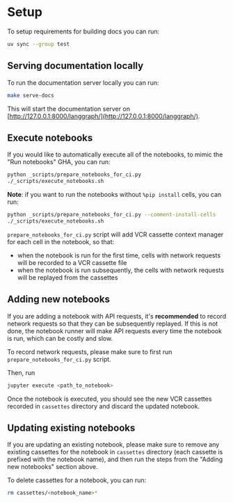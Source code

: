 # Setup

To setup requirements for building docs you can run:

```bash
uv sync --group test
```

## Serving documentation locally

To run the documentation server locally you can run:

```bash
make serve-docs
```

This will start the documentation server on [http://127.0.0.1:8000/langgraph/](http://127.0.0.1:8000/langgraph/).

## Execute notebooks

If you would like to automatically execute all of the notebooks, to mimic the "Run notebooks" GHA, you can run:

```bash
python _scripts/prepare_notebooks_for_ci.py
./_scripts/execute_notebooks.sh
```

**Note**: if you want to run the notebooks without `%pip install` cells, you can run:

```bash
python _scripts/prepare_notebooks_for_ci.py --comment-install-cells
./_scripts/execute_notebooks.sh
```

`prepare_notebooks_for_ci.py` script will add VCR cassette context manager for each cell in the notebook, so that:
* when the notebook is run for the first time, cells with network requests will be recorded to a VCR cassette file
* when the notebook is run subsequently, the cells with network requests will be replayed from the cassettes

## Adding new notebooks

If you are adding a notebook with API requests, it's **recommended** to record network requests so that they can be subsequently replayed. If this is not done, the notebook runner will make API requests every time the notebook is run, which can be costly and slow.

To record network requests, please make sure to first run `prepare_notebooks_for_ci.py` script.

Then, run

```bash
jupyter execute <path_to_notebook>
```

Once the notebook is executed, you should see the new VCR cassettes recorded in `cassettes` directory and discard the updated notebook.

## Updating existing notebooks

If you are updating an existing notebook, please make sure to remove any existing cassettes for the notebook in `cassettes` directory (each cassette is prefixed with the notebook name), and then run the steps from the "Adding new notebooks" section above.

To delete cassettes for a notebook, you can run:

```bash
rm cassettes/<notebook_name>*
```
